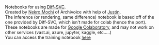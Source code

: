 Notebooks for using [Diff-SVC](https://github.com/prophesier/diff-svc).  
Created by [Nekro Mochi](https://twitter.com/NekroTheCorpse) of Archivoice with help of [Justin](https://github.com/justinjohn0306).  
The inference (or rendering, same difference) notebook is based off of the one provided by Diff-SVC, which isn't made for colab (hence the port).  
These notebooks are made for [Google Colaboratory](https://colab.research.google.com/), and may not work on other services (vast.ai, azure, jupyter, kaggle, etc.....)  
You can access the training notebook [here](https://github.com/Archivoice/Diff-SVC-notebooks/blob/main/Diff_SVC_training_notebook_(colab_ver_).ipynb)
